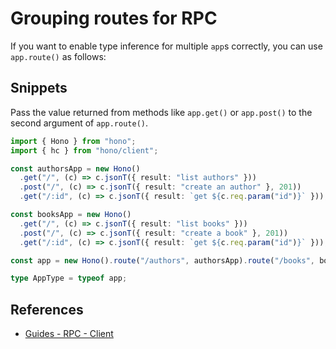 # Grouping routes for RPC

If you want to enable type inference for multiple `app`s correctly, you can use `app.route()` as follows:

## Snippets

Pass the value returned from methods like `app.get()` or `app.post()` to the second argument of `app.route()`.

```ts
import { Hono } from "hono";
import { hc } from "hono/client";

const authorsApp = new Hono()
  .get("/", (c) => c.jsonT({ result: "list authors" }))
  .post("/", (c) => c.jsonT({ result: "create an author" }, 201))
  .get("/:id", (c) => c.jsonT({ result: `get ${c.req.param("id")}` }));

const booksApp = new Hono()
  .get("/", (c) => c.jsonT({ result: "list books" }))
  .post("/", (c) => c.jsonT({ result: "create a book" }, 201))
  .get("/:id", (c) => c.jsonT({ result: `get ${c.req.param("id")}` }));

const app = new Hono().route("/authors", authorsApp).route("/books", booksApp);

type AppType = typeof app;
```

## References

- [Guides - RPC - Client](guides/rpc#client)
